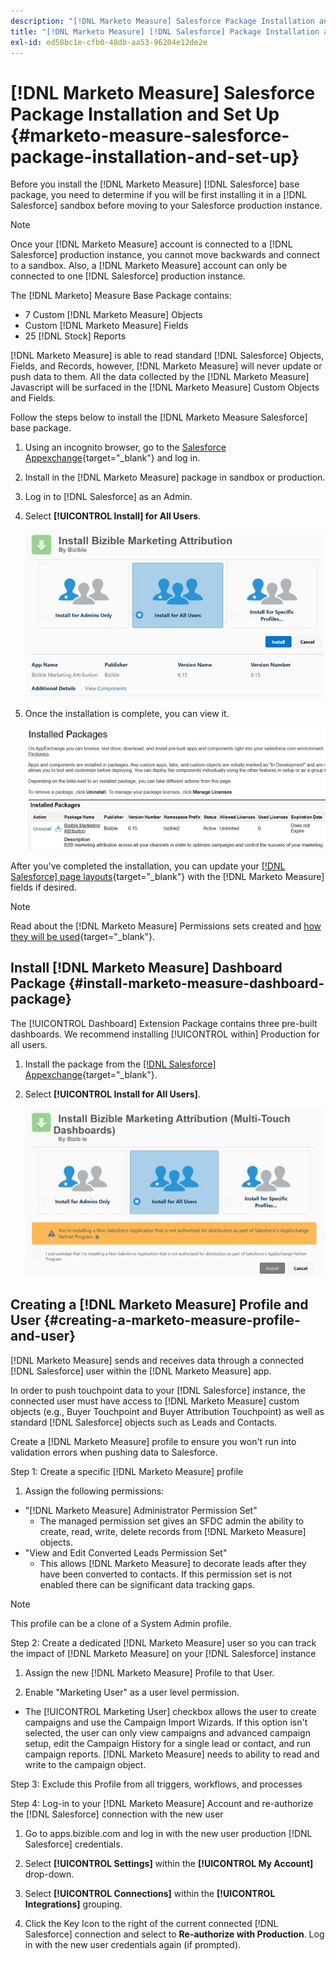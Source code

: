 ```yaml
---
description: "[!DNL Marketo Measure] Salesforce Package Installation and Set Up - [!DNL Marketo Measure] - Product Documentation"
title: "[!DNL Marketo Measure] [!DNL Salesforce] Package Installation and Set Up"
exl-id: ed58bc1e-cfb0-48db-aa53-96204e12de2e
---
```

# [!DNL Marketo Measure] Salesforce Package Installation and Set Up {#marketo-measure-salesforce-package-installation-and-set-up}

Before you install the [!DNL Marketo Measure] [!DNL Salesforce] base package, you need to determine if you will be first installing it in a [!DNL Salesforce] sandbox before moving to your Salesforce production instance.

>[!NOTE]
>
>Once your [!DNL Marketo Measure] account is connected to a [!DNL Salesforce] production instance, you cannot move backwards and connect to a sandbox. Also, a [!DNL Marketo Measure] account can only be connected to one [!DNL Salesforce] production instance.

The [!DNL Marketo] Measure Base Package contains:

* 7 Custom [!DNL Marketo Measure] Objects
* Custom [!DNL Marketo Measure] Fields
* 25 [!DNL Stock] Reports

[!DNL Marketo Measure] is able to read standard [!DNL Salesforce] Objects, Fields, and Records, however, [!DNL Marketo Measure] will never update or push data to them. All the data collected by the [!DNL Marketo Measure] Javascript will be surfaced in the [!DNL Marketo Measure] Custom Objects and Fields.

Follow the steps below to install the [!DNL Marketo Measure Salesforce] base package.

1. Using an incognito browser, go to the [Salesforce Appexchange](https://appexchange.salesforce.com/appxListingDetail?listingId=a0N3000000B3KLuEAN){target="_blank"} and log in.

1. Install in the [!DNL Marketo Measure] package in sandbox or production.

1. Log in to [!DNL Salesforce] as an Admin.

1. Select **[!UICONTROL Install] for All Users**.

   ![](assets/marketo-measure-salesforce-package-installation-and-set-up-1.png)

1. Once the installation is complete, you can view it.

   ![](assets/marketo-measure-salesforce-package-installation-and-set-up-2.png)

After you've completed the installation, you can update your [[!DNL Salesforce] page layouts](/help/configuration-and-setup/marketo-measure-and-salesforce/page-layout-instructions.md){target="_blank"} with the [!DNL Marketo Measure] fields if desired.

>[!NOTE]
>
>Read about the [!DNL Marketo Measure] Permissions sets created and [how they will be used](/help/configuration-and-setup/marketo-measure-and-salesforce/marketo-measure-permission-sets.md){target="_blank"}.

## Install [!DNL Marketo Measure] Dashboard Package {#install-marketo-measure-dashboard-package}

The [!UICONTROL Dashboard] Extension Package contains three pre-built dashboards. We recommend installing [!UICONTROL within] Production for all users.

1. Install the package from the [[!DNL Salesforce] Appexchange](https://login.salesforce.com/packaging/installPackage.apexp?p0=04t610000001jI6){target="_blank"}.

1. Select **[!UICONTROL Install for All Users]**.

   ![](assets/marketo-measure-salesforce-package-installation-and-set-up-3.png)

## Creating a [!DNL Marketo Measure] Profile and User {#creating-a-marketo-measure-profile-and-user}

[!DNL Marketo Measure] sends and receives data through a connected [!DNL Salesforce] user within the [!DNL Marketo Measure] app.

In order to push touchpoint data to your [!DNL Salesforce] instance, the connected user must have access to [!DNL Marketo Measure] custom objects (e.g., Buyer Touchpoint and Buyer Attribution Touchpoint) as well as standard [!DNL Salesforce] objects such as Leads and Contacts.

Create a [!DNL Marketo Measure] profile to ensure you won't run into validation errors when pushing data to Salesforce.

Step 1: Create a specific [!DNL Marketo Measure] profile

1. Assign the following permissions:

* "[!DNL Marketo Measure] Administrator Permission Set"
   * The managed permission set gives an SFDC admin the ability to create, read, write, delete records from [!DNL Marketo Measure] objects.
* "View and Edit Converted Leads Permission Set"
   * This allows [!DNL Marketo Measure] to decorate leads after they have been converted to contacts. If this permission set is not enabled there can be significant data tracking gaps.

>[!NOTE]
>
>This profile can be a clone of a System Admin profile.

Step 2: Create a dedicated [!DNL Marketo Measure] user so you can track the impact of [!DNL Marketo Measure] on your [!DNL Salesforce] instance

1. Assign the new [!DNL Marketo Measure] Profile to that User.

1. Enable "Marketing User" as a user level permission.

* The [!UICONTROL Marketing User] checkbox allows the user to create campaigns and use the Campaign Import Wizards. If this option isn't selected, the user can only view campaigns and advanced campaign setup, edit the Campaign History for a single lead or contact, and run campaign reports. [!DNL Marketo Measure] needs to ability to read and write to the campaign object.

Step 3: Exclude this Profile from all triggers, workflows, and processes

Step 4: Log-in to your [!DNL Marketo Measure] Account and re-authorize the [!DNL Salesforce] connection with the new user

1. Go to apps.bizible.com and log in with the new user production [!DNL Salesforce] credentials.

1. Select **[!UICONTROL Settings]** within the **[!UICONTROL My Account]** drop-down.

1. Select **[!UICONTROL Connections]** within the **[!UICONTROL Integrations]** grouping.

1. Click the Key Icon to the right of the current connected [!DNL Salesforce] connection and select to **Re-authorize with Production**. Log in with the new user credentials again (if prompted).
